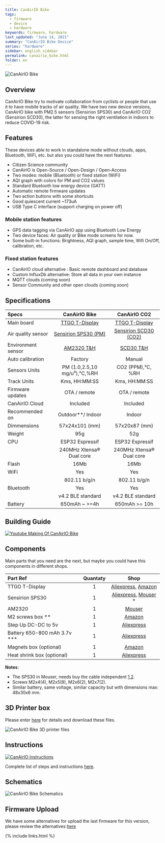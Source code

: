 ```yaml
---
title: CanAirIO Bike
tags:
  - firmware
  - device
  - hardware
keywords: firmware, hardware
last_updated: "June 14, 2021"
summary: "CanAirIO Bike Device"
series: "hardware"
sidebar: english_sidebar
permalink: canairio_bike.html
folder: en
---
```


![CanAirIO Bike](images/canairio_bike_header.jpg)

## Overview

CanAirIO Bike try to motivate collaboration from cyclists or people that use it to have mobile tracks of air quality. We have two new device versions, CanAirIO bike with PM2.5 sensors (Sensirion SPS30) and CanAirIO CO2 (Sensirion SCD30), the latter for sensing the right ventilation in indoors to reduce COVID-19 risk.

## Features

These devices able to work in standalone mode without clouds, apps, Bluetooth, WiFi, etc. but also you could have the next features:

- Citizen Science community
- CanAirIO is Open-Source / Open-Design / Open-Access
- Two modes: mobile (Bluetooth) or fixed station (WiFi)
- AQI graph with colors for PM and CO2 values
- Standard Bluetooth low energy device (GATT)
- Automatic remote firmware updates
- Two action buttons with some shortcuts
- Good quiescent current ~173uA
- USB Type C interface (support charging on power off)

### Mobile station features

- GPS data tagging via CanAirIO app using Bluetooth Low Energy
- Two device faces: Air quality or Bike mode screens for now.
- Some built-in functions: Brightness, AQI graph, sample time, Wifi On/Off, calibration, etc.

### Fixed station features

- CanAirIO cloud alternative : Basic remote dashboard and database
- Custom InfluxDb alternative: Store all data in your own instance
- MQTT clouds (coming soon)
- Sensor Community and other open clouds (coming soon)

## Specifications

| Specs    | CanAirIO Bike | CanAirIO CO2 |
|:-------- |:-------------:|:---------------:| 
| Main board | [TTGO T-Display][1]     | [TTGO T-Display][1] |
| Air quality sensor | [Sensirion SPS30 (PM)][2] | [Sensirion SCD30 (CO2)][3] |
| Environment sensor | [AM2320 T&H][4] | [SCD30 T&H][3] |
| Auto calibration   | Factory | Manual |
| Sensors Units      | PM (1.0,2.5,10 mg/u³),°C,%RH | CO2 (PPM),°C, %RH |
| Track Units        | Kms, HH:MM:SS | Kms, HH:MM:SS |
| Firmware updates   | OTA / remote  | OTA / remote |
| CanAirIO Cloud     | Included      | Included     |
| Recommended on     | Outdoor**/ Indoor | Indoor |
| Dimmensions        | 57x24x101 (mm) | 57x20x87 (mm) |
| Weight             | 95g | 52g |
| CPU | ESP32 Espressif | ESP32 Espressif |
|     | 240MHz Xtensa® Dual core |  240MHz Xtensa® Dual core |
| Flash              | 16Mb            | 16Mb           |
| WiFi               | Yes  | Yes |
|                    | 802.11 b/g/n | 802.11 b/g/n |
| Bluetooth          | Yes | Yes |
|                    | v4.2 BLE standard | v4.2 BLE standard |
| Battery            | 650mAh ~ >=4h     | 650mAh >= 10h |

[1]:https://www.aliexpress.com/item/33048962331.html
[2]:https://www.sensirion.com/en/environmental-sensors/particulate-matter-sensors-pm25/
[3]:https://www.sensirion.com/en/environmental-sensors/carbon-dioxide-sensors/carbon-dioxide-sensors-scd30/
[4]:https://www.mouser.de/datasheet/2/737/AM2320-1313931.pdf


## Building Guide

[![Youtube Making Of CanAirIO Bike ](images/canairio_bike_make_of_youtube.jpg)](https://youtu.be/V2eO1UN5u7Y "Youtube CanAirIO basic loader guide")

## Components

Main parts that you need are the next, but maybe you could have this components in different shops.

| Part Ref   | Quantaty | Shop |
|:-------- |:-------------:|:---------------:| 
| TTGO T-Display | 1 | [Aliexpress](https://www.aliexpress.com/item/33048962331.html), [Amazon](https://www.amazon.de/gp/product/B07WTNCWLW/ref=ppx_yo_dt_b_asin_title_o04_s00?ie=UTF8&psc=1) |
| Sensirion SPS30 | 1 | [Aliexpress](https://www.aliexpress.com/item/1005002017660217.html), [Mouser](https://www.mouser.de/ProductDetail/403-SPS30) * |
|AM2320| 1 | [Mouser](https://www.mouser.de/ProductDetail/485-3721) |
| M2 screws box ** | 1 | [Amazon](https://www.amazon.de/gp/product/B07SGP8TWS/ref=ppx_yo_dt_b_asin_title_o07_s01?ie=UTF8&psc=1) |
| Step Up DC-DC to 5v | 1 | [Aliexpress](https://www.aliexpress.com/item/32963598972.html) |
| Battery 650-800 mAh 3.7v *** | 1 | [Aliexpress](https://www.aliexpress.com/item/4001065181282.html) |
| Magnets box (optional) | 1 | [Amazon](https://www.amazon.de/gp/product/B00TACFTAA/ref=ppx_yo_dt_b_asin_title_o04_s00?ie=UTF8&psc=1) |
| Heat shrink box (optional) | 1 | [Aliexpress](https://www.aliexpress.com/item/32843983164.html) |

**Notes**:

- The SPS30 in Mouser, needs buy the cable independent [1](https://www.mouser.de/ProductDetail/538-87439-0501),[2](https://www.mouser.de/ProductDetail/538-79758-0016).  
- Screws M2x4(4), M2x5(8), M2x6(2), M2x7(2).  
- Similar battery, same voltage, similar capacity but with dimensions max: 48x30x6 mm.  

## 3D Printer box

Please enter [here](https://www.thingiverse.com/thing:4886061) for details and download these files.

![CanAirIO Bike 3D printer files](images/canairio_bike_3dprint_models.jpg)


## Instructions

[![CanAirIO Instructions](images/canairio_bike_instructions_display.jpg)](https://hackaday.io/project/179753/instructions)

Complete list of steps and instructions [here](https://hackaday.io/project/179753/instructions).


## Schematics

![CanAirIO Bike Schematics](images/canairio_bike_schematics_grid.jpg)

## Firmware Upload

We have some alternatives for upload the last firmware for this version, please review the alternatives [here](https://canair.io/docs/firmware_upload.html#overview)



{% include links.html %}


